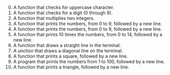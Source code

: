 0. A function that checks for uppercase character.
1. A function that checks for a digit (0 through 9).
2. A function that multiplies two integers.
3. A function that prints the numbers, from 0 to 9, followed by a new line.
4. A function that prints the numbers, from 0 to 9, followed by a new line.
5. A function that prints 10 times the numbers, from 0 to 14, followed by a new line.
6. A function that draws a straight line in the terminal.
7. A unction that draws a diagonal line on the terminal.
8. A function that prints a square, followed by a new line.
9. A program that prints the numbers from 1 to 100, followed by a new line.
10. A  function that prints a triangle, followed by a new line.

